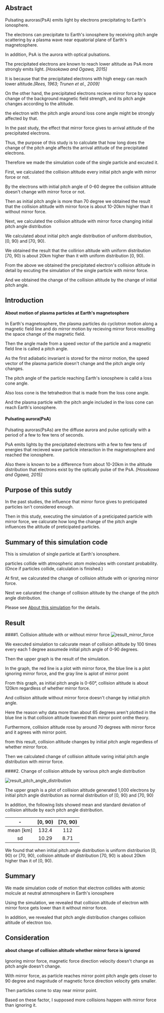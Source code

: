 ## Abstract

Pulsating auroras(PsA) emits light by electrons precipitating to Earth's ionosphere.

The electrons can precipitate to Earth's ionosphere by receiving pitch angle scattering by a plasma wave near equatorial plane of Earth's magnetosphere.

In addition, PsA is the aurora with optical pulsations.

The precipitated electrons are known to reach lower altitude as PsA more strongly emits light. _[Hosokawa and Ogawa, 2015]_

It is because that the precipitated electrons with high enegy can reach lower altitude._[Rees, 1963; Trunen et al., 2009]_

On the other hand, the precipitated electrons recieve mirror force by space change of the background magnetic field strength, and its pitch angle changes according to the altitude.

the electron with the pitch angle around loss cone angle might be strongly affected by that.

In the past study, the effect that mirror force gives to arrival attitude of the precipitated electrons.

Thus, the purpose of this study is to calculate that how long does the change of the pitch angle affects the arrival attitude of the precipitated electrons.

Therefore we made the simulation code of the single particle and excuted it.

First, we calculated the collision altitude every initial pitch angle with mirror force or not.

By the electrons with initial pitch angle of 0-60 degree the collision altitude doesn't change with mirror force or not.

Then as initial pitch angle is more than 70 degree we obtained the result that the collision altitude with mirror force is about 10-20km higher than it without mirror force.

Next, we calculated the collision altitude with mirror force changing initial pitch angle distribution

We calculated about initial pitch angle distribution of uniform distribution, [0, 90) and [70, 90).

We obtained the result that the collirion altitude with uniform distribution [70, 90) is about 20km higher than it with uniform distribution [0, 90).

From the above we obtained the precipitated electron's collision altitude in detail by excuting the simulation of the single particle with mirror force.

And we obtained the change of the collision altitude by the change of initial pitch angle.



## Introduction
#### About motion of plasma particles at Earth's magnetosphere

In Earth's magnetosphere, the plasma particles do cyclotron motion along a magnetic field line and do mirror motion by recieving mirror force resulting the space change of the magnetic field.

Then the angle made from a speed vector of the particle and a magnetic field line is called a pitch angle.

As the first adiabatic invariant is stored for the mirror motion, the speed vector of the plasma particle doesn't change and the pitch angle only changes.

The pitch angle of the particle reaching Earth's ionosphere is calld a loss cone angle.

Also loss cone is the tetrahedron that is made from the loss cone angle.

And the plasma particle with the pitch angle included in the loss cone can reach Earth's ionosphere.



#### Pulsating aurora(PsA)
Pulsating auroras(PsAs) are the diffuse aurora and pulse optically with a period of a few to few tens of seconds.

PsA emits lights by the precipitated electrons with a few to few tens of energies that recieved wave particle interaction in the magnetosphere and reached the ionosphere.

Also there is known to be a difference from about 10-20km in the altitude distribution that electrons exist by the optically pulse of the PsA. _[Hosokawa and Ogawa, 2015]_



## Purpose of this sutdy
In the past studies, the influence that mirror force gives to preticipated particles isn't considered enough.

Then in this study, executing the simulation of a preticipated particle with mirror force, we calcurate how long the change of the pitch angle influences the altitude of preticipated particles.



## Summary of this simulation code
This is simulation of single particle at Earth's ionosphere.

particles collide with atmospheric atom molecules with constant probability.
(Once if particles collide, calculation is finished.)

At first, we calcurated the change of collision altitude with or ignoring mirror force.

Next we calurated the change of collision altitude by the change of the pitch angle distribution.

Please see [About this simulation](./about_simulation.md) for the details.




## Result
####1. Collision altitude with or without mirror force
![result_mirror_force](../images/mirror_force.png)

We executed simulation to calcurate mean of collision altitude by 100 times every each 1 degree assumede initial pitch angle of 0-90 degrees.

Then the upper graph is the result of the simulation.

In the graph, the red line is a plot with mirror force, the blue line is a plot ignoring mirror force, and the gray line is aplot of mirror point

From this graph, as initial pitch angle is 0-60°, collision altitude is about 120km regardless of whether mirror force.

And collision altitude without mirror force doesn't change by initial pitch angle.

Here the reason why data more than about 65 degrees aren't plotted in the blue line is that collision altitude lowered than mirror point onthe theory.

Furthermore, collision altitude rose by around 70 degrees with mirror force and it agrees with mirror point.

from this result, collision altitude changes by initial pitch angle regardless of whether mirror force.

Then we calculated change of collision altitude varing initial pitch angle distribution with mirror force.



####2. Change of collision altitude by various pitch angle distribution

![result_pitch_angle_distribution](../images/pitch_angle_distribution.png)

The upper graph is a plot of collision altitude generated 1,000 electrons by initial pitch angle distribution as normal distribution of [0, 90) and [70, 90)

In addition, the following lists showed mean and standard deviation of collision altitude by each pitch angle distribution.

|-|[0, 90)|[70, 90)|
|:--:|:--:|:--:|
|mean [km]|132.4|112|
|sd|10.29|8.71|

We found that when initial pitch angle distribution is uniform distriburion [0, 90) or [70, 90), collision altitude of distribution [70, 90) is about 20km higher than it of [0, 90).



## Summary
We made simulation code of motion that electron collides with atomic molcule at neutral atmmosphere in Earth's ionosphere

Using the simulation, we revealed that collision altitude of electron with mirror force gets lower than it without mirror force.

In addition, we revealed that pitch angle distribution changes collision altitude of electron too.



## Consideration
#### about change of collision altitude whether mirror force is ignored
Ignoring mirror force, magnetic force direction velocity doesn't change as pitch angle doesn't change.

With mirror force, as particle reaches mirror point pitch angle gets closer to 90 degree and magnitude of magnetic force direction velocity gets smaller.

Then particles come to stay near mirror point.

Based on these factor, I supposed more collisions happen with mirror force than ignoring it.
